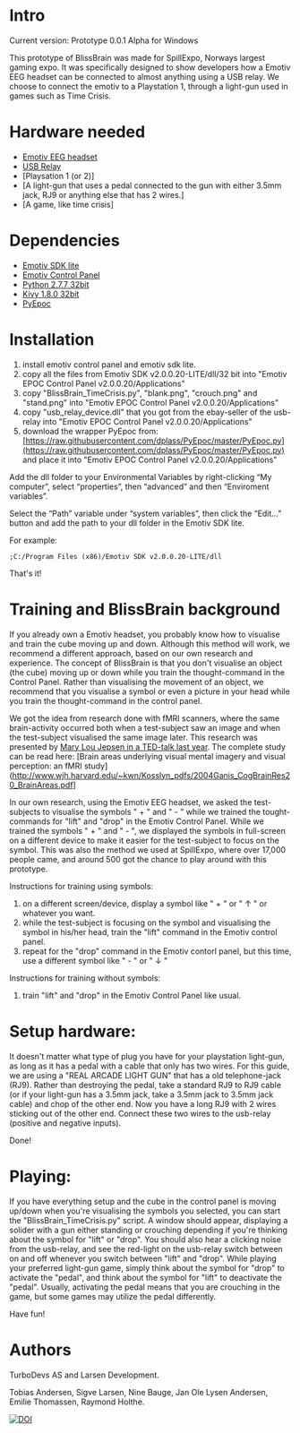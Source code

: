 Intro
========

Current version: Prototype 0.0.1 Alpha for Windows

This prototype of BlissBrain was made for SpillExpo, Norways largest gaming expo.
It was specifically designed to show developers how a Emotiv EEG headset can be connected to almost anything using a USB relay.
We choose to connect the emotiv to a Playstation 1, through a light-gun used in games such as Time Crisis.

Hardware needed
========

* [Emotiv EEG headset](http://emotiv.com/)
* [USB Relay](http://www.ebay.com/itm/251395571994)
* [Playsation 1 (or 2)]
* [A light-gun that uses a pedal connected to the gun with either 3.5mm jack, RJ9 or anything else that has 2 wires.]
* [A game, like time crisis]

Dependencies
========

* [Emotiv SDK lite](http://emotiv.com/store/product_262.html)
* [Emotiv Control Panel](http://emotiv.com/store/product_72.html)
* [Python 2.7.7 32bit](https://www.python.org/)
* [Kivy 1.8.0 32bit](https://www.python.org/)
* [PyEpoc](https://github.com/dplass/PyEpoc)

Installation
============

1. install emotiv control panel and emotiv sdk lite.
2. copy all the files from Emotiv SDK v2.0.0.20-LITE/dll/32 bit into "Emotiv EPOC Control Panel v2.0.0.20/Applications"
3. copy "BlissBrain_TimeCrisis.py", "blank.png", "crouch.png" and "stand.png" into "Emotiv EPOC Control Panel v2.0.0.20/Applications"
4. copy "usb_relay_device.dll" that you got from the ebay-seller of the usb-relay into "Emotiv EPOC Control Panel v2.0.0.20/Applications"
5. download the wrapper PyEpoc from:
[https://raw.githubusercontent.com/dplass/PyEpoc/master/PyEpoc.py](https://raw.githubusercontent.com/dplass/PyEpoc/master/PyEpoc.py) and place it into "Emotiv EPOC Control Panel v2.0.0.20/Applications"

Add the dll folder to your Environmental Variables by right-clicking “My computer”, select “properties”, then “advanced” and then “Enviroment variables”.

Select the “Path” variable under “system variables”, then click the “Edit…” button and add the path to your dll folder in the Emotiv SDK lite.

For example:

```;C:/Program Files (x86)/Emotiv SDK v2.0.0.20-LITE/dll```


That's it!


Training and BlissBrain background
============

If you already own a Emotiv headset, you probably know how to visualise and train the cube moving up and down.
Although this method will work, we recommend a different approach, based on our own research and experience.
The concept of BlissBrain is that you don't visualise an object (the cube) moving up or down while you train the thought-command in the Control Panel.
Rather than visualising the movement of an object, we recommend that you visualise a symbol or even a picture in your head while you train the thought-command in the control panel.

We got the idea from research done with fMRI scanners, where the same brain-activity occurred both when a test-subject saw an image and when the test-subject visualised the same image later.
This research was presented by [Mary Lou Jepsen in a TED-talk last year](https://www.ted.com/talks/mary_lou_jepsen_could_future_devices_read_images_from_our_brains).
The complete study can be read here: [Brain areas underlying visual mental imagery and visual perception: an fMRI study](http://www.wjh.harvard.edu/~kwn/Kosslyn_pdfs/2004Ganis_CogBrainRes20_BrainAreas.pdf]

In our own research, using the Emotiv EEG headset, we asked the test-subjects to visualise the symbols " + " and " - " while we trained the tought-commands for "lift" and "drop" in the Emotiv Control Panel.
While we trained the symbols " + " and " - ", we displayed the symbols in full-screen on a different device to make it easier for the test-subject to focus on the symbol.
This was also the method we used at SpillExpo, where over 17,000 people came, and around 500 got the chance to play around with this prototype.

Instructions for training using symbols:

1. on a different screen/device, display a symbol like " + " or " ↑ " or whatever you want.
2. while the test-subject is focusing on the symbol and visualising the symbol in his/her head, train the "lift" command in the Emotiv control panel.
3. repeat for the "drop" command in the Emotiv contorl panel, but this time, use a different symbol like " - " or " ↓ "

Instructions for training without symbols:
1. train "lift" and "drop" in the Emotiv Control Panel like usual.

Setup hardware:
============

It doesn't matter what type of plug you have for your playstation light-gun, as long as it has a pedal with a cable that only has two wires.
For this guide, we are using a "REAL ARCADE LIGHT GUN" that has a old telephone-jack (RJ9). Rather than destroying the pedal, take a standard RJ9 to RJ9 cable (or if your light-gun has a 3.5mm jack, take a 3.5mm jack to 3.5mm jack cable) and chop of the other end.
Now you have a long RJ9 with 2 wires sticking out of the other end.
Connect these two wires to the usb-relay (positive and negative inputs).

Done!

Playing:
============

If you have everything setup and the cube in the control panel is moving up/down when you're visualising the symbols you selected, you can start the "BlissBrain_TimeCrisis.py" script.
A window should appear, displaying a solider with a gun either standing or crouching depending if you're thinking about the symbol for "lift" or "drop".
You should also hear a clicking noise from the usb-relay, and see the red-light on the usb-relay switch between on and off whenever you switch between "lift" and "drop".
While playing your preferred light-gun game, simply think about the symbol for "drop" to activate the "pedal", and think about the symbol for "lift" to deactivate the "pedal".
Usually, activating the pedal means that you are crouching in the game, but some games may utilize the pedal differently.

Have fun!


Authors
=======
TurboDevs AS and Larsen Development.

Tobias Andersen, Sigve Larsen, Nine Bauge, Jan Ole Lysen Andersen, Emilie Thomassen, Raymond Holthe.

[![DOI](https://zenodo.org/badge/4893/TurboDevsAS/EEGBliss.png)](http://dx.doi.org/10.5281/zenodo.10700)

